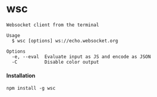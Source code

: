 # wsc

```
Websocket client from the terminal

Usage
  $ wsc [options] ws://echo.websocket.org

Options
  -e, --eval  Evaluate input as JS and encode as JSON
  -C          Disable color output
```

#### Installation

```
npm install -g wsc
```
